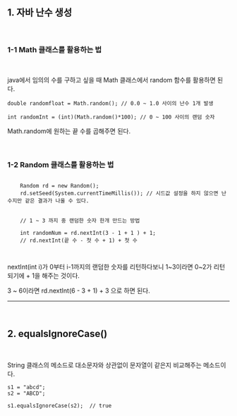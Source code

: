 ## 1. 자바 난수 생성
</br>


### 1-1 Math 클래스를 활용하는 법
</br>

java에서 임의의 수를 구하고 싶을 때 Math 클래스에서 random 함수를 활용하면 된다.


```
double randomfloat = Math.random(); // 0.0 ~ 1.0 사이의 난수 1개 발생

int randomInt = (int)(Math.random()*100); // 0 ~ 100 사이의 랜덤 숫자

```
Math.random에 원하는 끝 수를 곱해주면 된다.

</br>

### 1-2 Random 클래스를 활용하는 법

```

    Random rd = new Random();
    rd.setSeed(System.currentTimeMillis()); // 시드값 설정을 하지 않으면 난수지만 같은 결과가 나올 수 있다.


    // 1 ~ 3 까지 중 랜덤한 숫자 한개 만드는 방법
    
    int randomNum = rd.nextInt(3 - 1 + 1 ) + 1;
    // rd.nextInt(끝 수 - 첫 수 + 1) + 첫 수

  
```
nextInt(int i)가 0부터 i-1까지의 랜덤한 숫자를 리턴하다보니
1~3이라면 0~2가 리턴되기에 + 1을 해주는 것이다.

3 ~ 6이라면
rd.nextInt(6 - 3 + 1) + 3 으로 하면 된다.

-------------------------

</br>

## 2. equalsIgnoreCase()

</br>

String 클래스의 메소드로
대소문자와 상관없이 문자열이 같은지 비교해주는 메소드이다.

```
s1 = "abcd";
s2 = "ABCD";

s1.equalsIgnoreCase(s2);  // true

```


